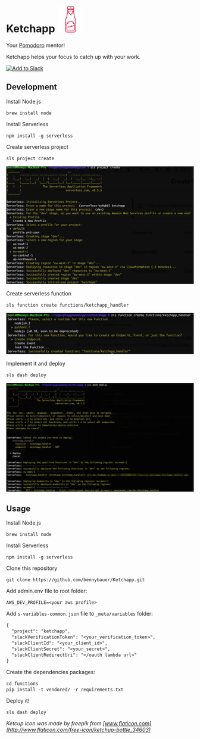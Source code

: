 # Ketchapp <img src="./assets/food.png" width="70"/>
Your [Pomodoro](http://pomodorotechnique.com/) mentor! 


Ketchapp helps your focus to catch up with your work.

<a href="https://slack.com/oauth/authorize?scope=incoming-webhook,commands&client_id=2778138625.38014984439"><img alt="Add to Slack" height="40" width="139" src="https://platform.slack-edge.com/img/add_to_slack.png" srcset="https://platform.slack-edge.com/img/add_to_slack.png 1x, https://platform.slack-edge.com/img/add_to_slack@2x.png 2x" /></a>

## Development
Install Node.js

	brew install node

Install Serverless

	npm install -g serverless
	
Create serverless project
	
	sls project create
	
![](./assets/ketchapp1.jpg)

Create serverless function
	
	sls function create functions/ketchapp_handler
![](./assets/ketchapp2.jpg)

Implement it and deploy

	sls dash deploy
![](./assets/ketchapp3.jpg)



## Usage
Install Node.js

	brew install node

Install Serverless

	npm install -g serverless

Clone this repository

	git clone https://github.com/bennybauer/Ketchapp.git
	

Add admin.env file to root folder:

```
AWS_DEV_PROFILE=<your aws profile>
```

Add `s-variables-common.json` file to `_meta/variables` folder:

```
{
  "project": "ketchapp",
  "slackVerificationToken": "<your_verification_token>",
  "slackClientId": "<your_client_id>",
  "slackClientSecret": "<your_secret>",
  "slackClientRedirectUri": "</oauth lambda url>"
}
```


Create the dependencies packages:

```
cd functions
pip install -t vendored/ -r requirements.txt
```

Deploy it!

	sls dash deploy





*Ketcup icon was made by freepik from [www.flaticon.com](http://www.flaticon.com/free-icon/ketchup-bottle_34603)*
